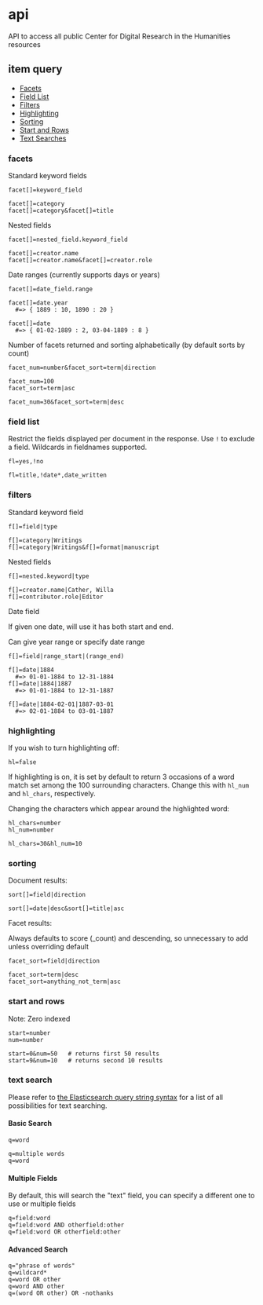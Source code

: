 # api
API to access all public Center for Digital Research in the Humanities resources

## item query

- [Facets](#facets)
- [Field List](#field-list)
- [Filters](#filters)
- [Highlighting](#highlighting)
- [Sorting](#sorting)
- [Start and Rows](#start-and-rows)
- [Text Searches](#text-search)

### facets

Standard keyword fields

`facet[]=keyword_field`

```
facet[]=category
facet[]=category&facet[]=title
```

Nested fields

`facet[]=nested_field.keyword_field`

```
facet[]=creator.name
facet[]=creator.name&facet[]=creator.role
```

Date ranges (currently supports days or years)

`facet[]=date_field.range`

```
facet[]=date.year
  #=> { 1889 : 10, 1890 : 20 }

facet[]=date
  #=> { 01-02-1889 : 2, 03-04-1889 : 8 }
```

Number of facets returned and sorting alphabetically (by default sorts by count)

`facet_num=number&facet_sort=term|direction`

```
facet_num=100
facet_sort=term|asc

facet_num=30&facet_sort=term|desc
```

### field list

Restrict the fields displayed per document in the response. Use `!` to exclude a field. Wildcards in fieldnames supported.

`fl=yes,!no`

```
fl=title,!date*,date_written
```

### filters

Standard keyword field

`f[]=field|type`

```
f[]=category|Writings
f[]=category|Writings&f[]=format|manuscript
```

Nested fields

`f[]=nested.keyword|type`

```
f[]=creator.name|Cather, Willa
f[]=contributor.role|Editor
```

Date field

If given one date, will use it has both start and end.

Can give year range or specify date range

`f[]=field|range_start|(range_end)`

```
f[]=date|1884
  #=> 01-01-1884 to 12-31-1884
f[]=date|1884|1887
  #=> 01-01-1884 to 12-31-1887

f[]=date|1884-02-01|1887-03-01
  #=> 02-01-1884 to 03-01-1887
```

### highlighting

If you wish to turn highlighting off:

```
hl=false
```

If highlighting is on, it is set by default to return 3 occasions of a word match set among the 100 surrounding characters.  Change this with `hl_num` and `hl_chars`, respectively.

Changing the characters which appear around the highlighted word:

`hl_chars=number`<br>
`hl_num=number`

```
hl_chars=30&hl_num=10
```

### sorting

Document results:

`sort[]=field|direction`

```
sort[]=date|desc&sort[]=title|asc
```

Facet results:

Always defaults to score (_count) and descending, so unnecessary to add unless overriding default

`facet_sort=field|direction`

```
facet_sort=term|desc
facet_sort=anything_not_term|asc
```

### start and rows

Note: Zero indexed

`start=number`<br>
`num=number`

```
start=0&num=50   # returns first 50 results
start=9&num=10   # returns second 10 results
```

### text search

Please refer to [the Elasticsearch query string syntax](https://www.elastic.co/guide/en/elasticsearch/reference/current/query-dsl-query-string-query.html#query-string-syntax) for a list of all possibilities for text searching.

#### Basic Search

`q=word`

```
q=multiple words
q=word
```

#### Multiple Fields

By default, this will search the "text" field, you can specify a different one to use or multiple fields

`q=field:word`<br>
`q=field:word AND otherfield:other`<br>
`q=field:word OR otherfield:other`

#### Advanced Search

`q="phrase of words"`<br>
`q=wildcard*`<br>
`q=word OR other`<br>
`q=word AND other`<br>
`q=(word OR other) OR -nothanks`
